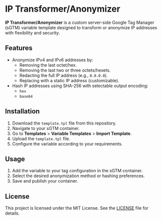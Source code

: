 # IP Transformer/Anonymizer

**IP Transformer/Anonymizer** is a custom server-side Google Tag Manager (sGTM) variable template designed to transform or anonymize IP addresses with flexibility and security.

## Features

- Anonymize IPv4 and IPv6 addresses by:
  - Removing the last octet/hex.
  - Removing the last two or three octets/hexets.
  - Redacting the full IP address (e.g., `0.0.0.0`).
  - Replacing with a static IP address (customizable).
- Hash IP addresses using SHA-256 with selectable output encoding:
  - `hex`
  - `base64`

## Installation

1. Download the `template.tpl` file from this repository.
2. Navigate to your sGTM container.
3. Go to **Templates** > **Variable Templates** > **Import Template**.
4. Upload the `template.tpl` file.
5. Configure the variable according to your requirements.

## Usage

1. Add the variable to your tag configuration in the sGTM container.
2. Select the desired anonymization method or hashing preferences.
3. Save and publish your container.

## License

This project is licensed under the MIT License. See the [LICENSE](LICENSE) file for details.

